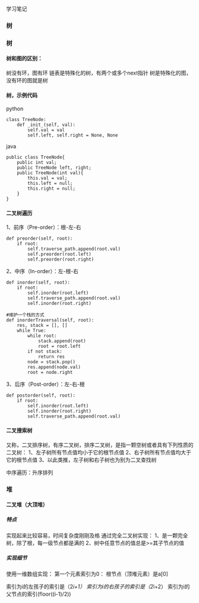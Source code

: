 学习笔记

### 树

### 树
#### 树和图的区别：
树没有环，图有环
链表是特殊化的树，有两个或多个next指针
树是特殊化的图，没有环的图就是树

#### 树，示例代码
python
```
class TreeNode:
    def _init_(self, val):
        self.val = val
        self.left, self.right = None, None
```

java
```
public class TreeNode{
    public int val;
    public TreeNode left, right;
    public TreeNode(int val){
        this.val = val;
        this.left = null;
        this.right = null;
    }
}
```

#### 二叉树遍历
1、前序（Pre-order）：根-左-右

```
def preorder(self, root):
    if root:
        self.traverse_path.append(root.val)
        self.preorder(root.left)
        self.preorder(root.right)
```

2、中序（In-order）：左-根-右
```
def inorder(self, root):
    if root:
        self.inorder(root.left)
        self.traverse_path.append(root.val)
        self.inorder(root.right)
    
#维护一个栈的方式
def inorderTraversal(self, root):
    res, stack = [], []
    while True:
        while root:
            stack.append(root)
            root = root.left
        if not stack:
            return res
        node = stack.pop()
        res.append(node.val)
        root = node.right
```


3、后序（Post-order）：左-右-根
```
def postorder(self, root):
    if root:
        self.inorder(root.left)
        self.inorder(root.right)
        self.traverse_path.append(root.val)
```



#### 二叉搜索树
又称，二叉排序树，有序二叉树，排序二叉树，是指一颗空树或者具有下列性质的二叉树：
1、左子树所有节点值均小于它的根节点值
2、右子树所有节点值均大于它的根节点值
3、以此类推，左子树和右子树也为别为二叉查找树

中序遍历：升序排列




### 堆

#### 二叉堆（大顶堆）

##### 特点
实现起来比较容易，时间复杂度刚刚及格
通过完全二叉树实现：
1、是一颗完全树，除了根，每一级节点都是满的
2、树中任意节点的值总是>=其子节点的值


##### 实现细节

使用一维数组实现：
第一个元素索引为0：
根节点（顶堆元素）是a[0]

索引为i的左孩子的索引是（2*i+1）
索引为i的右孩子的索引是（2*i+2）
索引为i的父节点的索引(floor((i-1)/2))